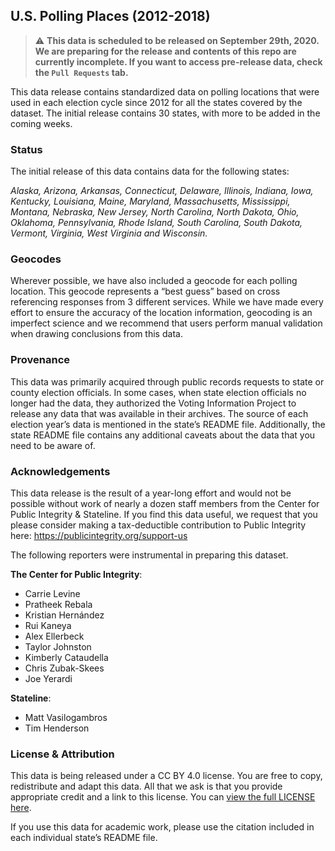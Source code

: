 ## U.S. Polling Places (2012-2018)

> :warning: **This data is scheduled to be released on September 29th, 2020. We are preparing for the release and contents of this repo are currently incomplete. If you want to access pre-release data, check the `Pull Requests` tab.**

This data release contains standardized data on polling locations that were used in each election cycle since 2012 for all the states covered by the dataset. The initial release contains 30 states, with more to be added in the coming weeks.

### Status

The initial release of this data contains data for the following states:

*Alaska, Arizona, Arkansas, Connecticut, Delaware, Illinois, Indiana, Iowa, Kentucky, Louisiana, Maine, Maryland, Massachusetts, Mississippi, Montana, Nebraska, New Jersey, North Carolina, North Dakota, Ohio, Oklahoma, Pennsylvania, Rhode Island, South Carolina, South Dakota, Vermont, Virginia, West Virginia and Wisconsin.*

### Geocodes

Wherever possible, we have also included a geocode for each polling location. This geocode represents a “best guess” based on cross referencing responses from 3 different services. While we have made every effort to ensure the accuracy of the location information, geocoding is an imperfect science and we recommend that users perform manual validation when drawing conclusions from this data.

### Provenance

This data was primarily acquired through public records requests to state or county election officials. In some cases, when state election officials no longer had the data, they authorized the Voting Information Project to release any data that was available in their archives. The source of each election year’s data is mentioned in the state’s README file. Additionally, the state README file contains any additional caveats about the data that you need to be aware of.

### Acknowledgements

This data release is the result of a year-long effort and would not be possible without work of nearly a dozen staff members from the Center for Public Integrity & Stateline. If you find this data useful, we request that you please consider making a tax-deductible contribution to Public Integrity here: https://publicintegrity.org/support-us

The following reporters were instrumental in preparing this dataset.

**The Center for Public Integrity**:
- Carrie Levine
- Pratheek Rebala
- Kristian Hernández
- Rui Kaneya
- Alex Ellerbeck
- Taylor Johnston
- Kimberly Cataudella
- Chris Zubak-Skees
- Joe Yerardi

**Stateline**:
- Matt Vasilogambros
- Tim Henderson

### License & Attribution

This data is being released under a CC BY 4.0 license. You are free to copy, redistribute and adapt this data. All that we ask is that you provide appropriate credit and a link to this license. You can [view the full LICENSE here](LICENSE).

If you use this data for academic work, please use the citation included in each individual state’s README file.